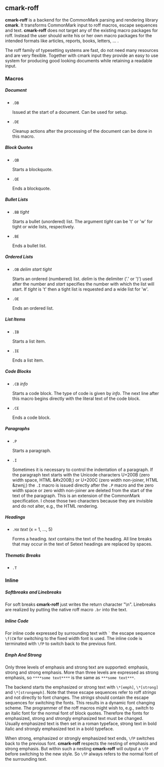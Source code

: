 ## cmark-roff

**cmark-roff** is a backend for the CommonMark parsing and rendering
library **cmark**. It transforms CommonMark input to roff macros,
escape sequences and text. **cmark-roff** does not target any of the
existing macro packages for roff. Instead the user should write his
or her own macro packages for the intended formats like articles,
reports, books, letters, ... .

The roff family of typesetting systems are fast, do not need many
resources and are very flexible. Together with cmark input they
provide an easy to use system for producing good looking documents
while retaining a readable input.


### Macros

##### Document

  - `.DB`

    Issued at the start of a document. Can be used for setup.

  - `.DE`

    Cleanup actions after the processing of the document can be
    done in this macro.

##### Block Quotes

  - `.QB`

    Starts a blockquote.

  - `.QE`

    Ends a blockquote.

##### Bullet Lists

  - `.BB` *tight*

    Starts a bullet (unordered) list. The argument *tight* can be 't' or 'w'
    for tight or wide lists, respectively.

  - `.BE`

    Ends a bullet list.

##### Ordered Lists

  - `.OB` *delim* *start* *tight*

    Starts an ordered (numbered) list. *delim* is the delimiter
    ('.' or ')') used after the number and *start* specifies the
    number with which the list will start. If *tight* is 't'
    then a tight list is requested and a wide list for 'w'.

  - `.OE`

    Ends an ordered list.

##### List Items

  - `.IB`

    Starts a list item.

  - `.IE`

    Ends a list item.

##### Code Blocks

  - `.CB` *info*

    Starts a code block. The type of code is given by *info*.
    The next line after this macro begins directly with the literal
    text of the code block.

  - `.CE`

    Ends a code block.

##### Paragraphs

  - `.P`

    Starts a paragraph.

  - `.I`

    Sometimes it is necessary to control the indentation of a
    paragraph. If the paragraph text starts with the Unicode
    characters U+200B (zero width space, HTML \&#x200B;) or U+200C
    (zero width non-joiner, HTML \&zwnj;) the `.I` macro is issued
    directly after the `.P` macro and the zero width space or zero
    width non-joiner are deleted from the start of the text of the
    paragraph. This is an extension of the CommonMark specification.
    I chose those two characters because they are invisible and do
    not alter, e.g., the HTML rendering.

##### Headings

  - `.H`*x* *text* (x = 1, ..., 5)

    Forms a heading. *text* contains the text of the heading.
    All line breaks that may occur in the text of Setext headings
    are replaced by spaces.

##### Thematic Breaks

  - `.T`


### Inline

##### Softbreaks and Linebreaks

  For soft breaks **cmark-roff** just writes the return character
  "\n".  Linebreaks are realized by putting the native roff macro
  `.br` into the text.

##### Inline Code

  For inline code expressed by surrounding text with `` ` `` the escape
  sequence `\f(CW` for switching to the fixed width font is used.
  The inline code is terminated with `\fP` to switch back to the
  previous font.

##### Emph And Strong

  Only three levels of emphasis and strong text are supported:
  emphasis, strong and strong emphasis. More than three levels are
  expressed as strong emphasis, so `****some text****` is the same
  as `***some text***`.

  The backend starts the emphasized or strong text with `\*[emph]`,
  `\*[strong]` and `\*[strongemph]`. Note that these escape sequences
  refer to roff *strings* and not directly to font changes. The
  *strings* should contain the escape sequences for switching the
  fonts. This results in a dynamic font changing scheme. The
  programmer of the roff macros might wish to, e.g., switch to an
  italic font for the normal font of block quotes.  Therefore the
  fonts for emphasized, strong and strongly emphasized text must
  be changed. Usually emphasized text is then set in a roman typeface,
  strong text in bold italic and strongly emphasized text in a bold
  typeface.
  
  When strong, emphasized or strongly emphasized text ends, `\fP` switches
  back to the previous font. **cmark-roff** respects the nesting of
  emphasis and strong emphasis. But within such a nesting
  **cmark-roff** will output a `\fP` before switching to the new style.
  So `\fP` always refers to the normal font of the surrounding
  text.
